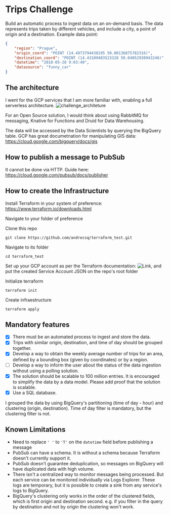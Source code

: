 # Trips Challenge

Build an automatic process to ingest data on an on-demand basis. The data represents trips taken by different vehicles, and include a city, a point of origin and a destination.
Example data point:
```json
{
	"region": "Prague",
	"origin_coord": "POINT (14.4973794438195 50.00136875782316)",
	"destination_coord": "POINT (14.43109483523328 50.04052930943246)",
	"datetime": "2018-05-28 9:03:40",
	"datasource": "funny_car"
}
```

## The architecture

I went for the GCP services that I am more familiar with, enabling a full serverless architecture. 
![challenge_architeture](https://user-images.githubusercontent.com/5351051/117597604-4df47880-b11c-11eb-95a5-d6ddc3d01c9a.png)

For an Open Source solution, I would think about using RabbitMQ for messaging, Knative for Functions and Druid for Data Warehousing. 

The data will be accessed by the Data Scientists by querying the BigQuery table. GCP has great documetnation for manipulating GIS data: https://cloud.google.com/bigquery/docs/gis

## How to publish a message to PubSub
It cannot be done via HTTP. Guide here: https://cloud.google.com/pubsub/docs/publisher

## How to create the Infrastructure

Install Terraform in your system of preference: https://www.terraform.io/downloads.html

Navigate to your folder of preference

Clone this repo 
```
git clone https://github.com/andrecsq/terraform_test.git
```

Navigate to its folder
```
cd terraform_test
```

Set up your GCP account as per the Terraform documentation: ![Link](https://learn.hashicorp.com/tutorials/terraform/google-cloud-platform-build?in=terraform/gcp-get-started), and put the created Service Account JSON on the repo's root folder

Initialize terraform
```
terraform init
```

Create infraestructure
```
terraform apply
```


## Mandatory features

- [x] There must be an automated process to ingest and store the data.
- [x] Trips with similar origin, destination, and time of day should be grouped together.
- [x] Develop a way to obtain the weekly average number of trips for an area, defined by a bounding box (given by coordinates) or by a region.
- [ ] Develop a way to inform the user about the status of the data ingestion without using a polling solution.
- [x] The solution should be scalable to 100 million entries. It is encouraged to simplify the data by a data model. Please add proof that the solution is scalable.
- [x] Use a SQL database.

I grouped the data by using BigQuery's partitioning (time of day - hour) and clustering (origin, destination). Time of day filter is mandatory, but the clustering filter is not.

## Known Limitations

- Need to replace `' '` to `'T'` on the `datetime` field before publishing a message
- PubSub can have a schema. It is without a schema because Terraform doesn't currently support it.
- PubSub doesn't guarantee deduplication, so messages on BigQuery will have duplicated data with high volume. 
- There isn't a centralized way to monitor messages being processed. But each service can be monitored individually via Logs Explorer. These logs are temporary, but it is possible to create a sink from any service's logs to BigQuery.
- BigQuery's clustering only works in the order of the clustered fields, which is first origin and destination second. e.g. if you filter in the query by destination and not by origin the clustering won't work.


